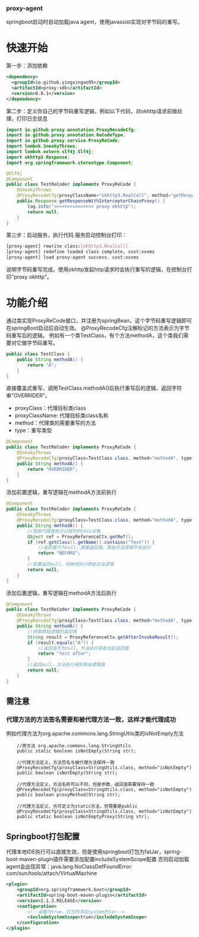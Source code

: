 ### proxy-agent
springboot启动时自动加载java agent，使用javassist实现对字节码的重写。
# 快速开始
第一步：添加依赖
```xml
<dependency>
  <groupId>io.github.yingxinguo95</groupId>
  <artifactId>proxy-sdk</artifactId>
  <version>0.0.1</version>
</dependency>
```
第二步：定义你自己的字节码重写逻辑，例如以下代码，对okhttp请求前做处理，打印日志信息
```java
import io.github.proxy.annotation.ProxyRecodeCfg;
import io.github.proxy.annotation.ReCodeType;
import io.github.proxy.service.ProxyReCode;
import lombok.SneakyThrows;
import lombok.extern.slf4j.Slf4j;
import okhttp3.Response;
import org.springframework.stereotype.Component;

@Slf4j
@Component
public class TestReCoder implements ProxyReCode {
    @SneakyThrows
    @ProxyRecodeCfg(proxyClassName="okhttp3.RealCall", method="getResponseWithInterceptorChain", type = ReCodeType.BEFORE)
    public Response getResponseWithInterceptorChainProxy() {
        log.info(">>>>>>>>>>>>>>> proxy okhttp");
        return null;
    }
}
```
第三步：启动服务，执行代码
服务启动控制台打印：
```bash
[proxy-agent] rewrite class:[okhttp3.RealCall]
[proxy-agent] redefine loaded class complete, cost:xxxms
[proxy-agent] load proxy-agent success. cost:xxxms
```
说明字节码重写完成。使用okhttp发起http请求时会执行重写的逻辑，在控制台打印"proxy okhttp"。
# 功能介绍
通过类实现ProxyReCode接口，并注册为springBean，这个字节码重写逻辑即可在springBoot启动后自动生效。
@ProxyRecodeCfg注解标记的方法表示为字节码重写后的逻辑。
例如有一个类TestClass，有个方法methodA，这个类我们需要对它做字节码重写。
```java
public class TestClass {
	public String methodA() {
		return "A";
	}
}
```
直接覆盖式重写，调用TestClass.methodA()后执行重写后的逻辑，返回字符串"OVERRIDER"。
- proxyClass：代理目标类class
- proxyClassName: 代理目标类class名称
- method：代理类的需要重写的方法
- type：重写类型
```java
@Component
public class TestReCoder implements ProxyReCode {
    @SneakyThrows
    @ProxyRecodeCfg(proxyClass=TestClass.class, method="methodA", type = ReCodeType.OVERRIDER)
    public String methodA() {
        return "OVERRIDER";
    }
}
```
添加前置逻辑，重写逻辑在methodA方法前执行
```java
@Component
public class TestReCoder implements ProxyReCode {
    @SneakyThrows
    @ProxyRecodeCfg(proxyClass=TestClass.class, method="methodA", type = ReCodeType.BEFORE)
    public String methodA() {
        //获取代理类执行过程中的this对象
        Object ref = ProxyReferenceCtx.getRef();
        if (ref.getClass().getName().contains("Test")) {
            //返回值不为null，直接返回值，原始方法逻辑不会执行
            return "BEFORE";
        }
        //前置返回null，则继续执行原始方法逻辑
        return null;
    }
}
```
添加后置逻辑，重写逻辑在methodA方法后执行
```java
@Component
public class TestReCoder implements ProxyReCode {
    @SneakyThrows
    @ProxyRecodeCfg(proxyClass=TestClass.class, method="methodA", type = ReCodeType.AFTER)
    public String methodA() {
        //获取原始逻辑的返回值
        String result = ProxyReferenceCtx.getAfterInvokeResult();
        if (result.equals("A")) {
            //返回值不为null，方法执行获取当前返回值
            return "test after";
        }
        //返回null，方法执行得到原始逻辑值
        return null;
    }
}
```
## 需注意
### 代理方法的方法签名需要和被代理方法一致，这样才能代理成功
例如代理方法为org.apache.commons.lang.StringUtils类的isNotEmpty方法

        //原方法 org.apache.commons.lang.StringUtils
        public static boolean isNotEmpty(String str);

        //代理方法定义，方法签名与被代理方法保持一致
        @ProxyRecodeCfg(proxyClass=StringUtils.class, method="isNotEmpty")
        public boolean isNotEmpty(String str);
    
        //代理方法定义，方法名称可以不同，但是参数、返回值需要保持一致
        @ProxyRecodeCfg(proxyClass=StringUtils.class, method="isNotEmpty")
        public boolean proxyMethod(String str);
    
        //代理方法定义，也可定义为static方法，但需要是public
        @ProxyRecodeCfg(proxyClass=StringUtils.class, method="isNotEmpty")
        public static boolean isNotEmptyProxy(String str);
## Springboot打包配置
代理本地IDE执行可以直接生效，但是使用springboot打包为fatJar，spring-boot-maven-plugin插件需要添加配置includeSystemScope配置
否则启动加载agent会出现异常：java.lang.NoClassDefFoundError: com/sun/tools/attach/VirtualMachine
```xml
<plugin>
    <groupId>org.springframework.boot</groupId>
    <artifactId>spring-boot-maven-plugin</artifactId>
    <version>2.1.3.RELEASE</version>
    <configuration>
        <!--设置为true，打包时添加system的jar-->
        <includeSystemScope>true</includeSystemScope>
    </configuration>
</plugin>
```
